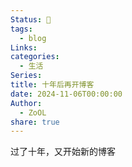 ```yaml
---
Status: 🌲
tags:
  - blog
Links: 
categories:
  - 生活
Series: 
title: 十年后再开博客
date: 2024-11-06T00:00:00
Author:
  - ZoOL
share: true
---
```


过了十年，又开始新的博客